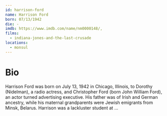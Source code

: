 ```yaml
---
id: harrison-ford
name: Harrison Ford
born: 07/13/1942
die: -
imdb: https://www.imdb.com/name/nm0000148/,
films:
  - indiana-jones-and-the-last-crusade
locations:
  - monsul
---
```


# Bio

Harrison Ford was born on July 13, 1942 in Chicago, Illinois, to Dorothy
(Nidelman), a radio actress, and Christopher Ford (born John William Ford), an
actor turned advertising executive. His father was of Irish and German
ancestry, while his maternal grandparents were Jewish emigrants from Minsk,
Belarus. Harrison was a lackluster student at ...
